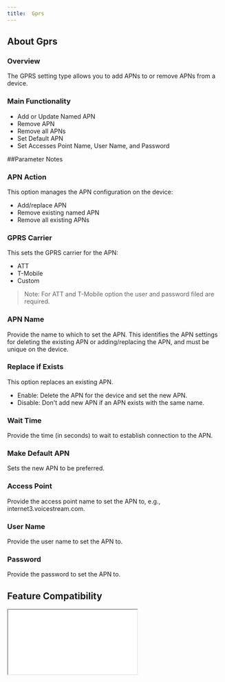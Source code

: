 ```yaml
---
title:  Gprs
---
```


## About Gprs

### Overview

The GPRS setting type allows you to add APNs to or remove APNs from a device. 

### Main Functionality

* Add or Update Named APN
* Remove APN
* Remove all APNs
* Set Default APN
* Set Accesses Point Name, User Name, and Password

##Parameter Notes
### APN Action
This option manages the APN configuration on the device:

* Add/replace APN
* Remove existing named APN
* Remove all existing APNs

### GPRS Carrier 
This sets the GPRS carrier for the APN:

* ATT
* T-Mobile
* Custom

>Note: For ATT and T-Mobile option the user and password filed are required.

### APN Name 
Provide the name to which to set the APN. This identifies the APN settings for deleting the existing APN or adding/replacing the APN, and must be unique on the device. 

### Replace if Exists 
This option replaces an existing APN.

* Enable: Delete the APN for the device and set the new APN.
* Disable: Don't add new APN if an APN exists with the same name.

### Wait Time
Provide the time (in seconds) to wait to establish connection to the APN.

### Make Default APN 
Sets the new APN to be preferred.

### Access Point 
Provide the access point name to set the APN to, e.g., internet3.voicestream.com.

### User Name
Provide the user name to set the APN to.

### Password
Provide the password to set the APN to.


## Feature Compatibility
<iframe src="compare.html#mx=4.3&csp=GprsMgr&os=All&embed=true"></iframe> 

